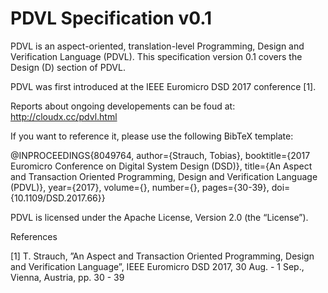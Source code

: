 # PDVL Specification v0.1

PDVL is an aspect-oriented, translation-level Programming, Design and Verification Language
(PDVL). This specification version 0.1 covers the Design (D) section of PDVL.   

PDVL was first introduced at the IEEE Euromicro DSD 2017 conference [1].   

Reports about ongoing developements can be foud at: http://cloudx.cc/pdvl.html

If you want to reference it, please use the following BibTeX template: 

@INPROCEEDINGS{8049764,
author={Strauch, Tobias},
booktitle={2017 Euromicro Conference on Digital System Design (DSD)},
title={An Aspect and Transaction Oriented Programming, Design and Verification Language
(PDVL)},
year={2017},
volume={},
number={},
pages={30-39},
doi={10.1109/DSD.2017.66}}         

PDVL is licensed under the Apache License, Version 2.0 (the “License”).

References                        

[1] T. Strauch, ”An Aspect and Transaction Oriented Programming, Design and Verification Language”,
IEEE Euromicro DSD 2017, 30 Aug. - 1 Sep., Vienna, Austria, pp. 30 - 39